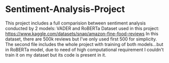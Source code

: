 # Sentiment-Analysis-Project
This project includes a full comparision between sentiment analysis conducted by 2 models: VADER and RoBERTa
Dataset used in this project: https://www.kaggle.com/datasets/snap/amazon-fine-food-reviews
In this dataset, there are 500k reviews but I've only used first 500 for simplicity.
The second file includes the whole project with training of both models...but in RoBERTa model, due to need of high computational requirement I couldn't train it on my dataset but its code is present in it. 
